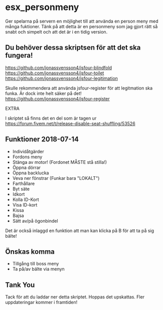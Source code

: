 # esx_personmeny
Ger spelarna på servern en möjlighet till att använda en person meny med många fuktioner. Tänk på att detta är en personmeny som jag gjort rätt så snabt och simpelt och att det är i en tidig version.

Du behöver dessa skriptsen för att det ska fungera!
- 
https://github.com/jonassvensson4/jsfour-blindfold
https://github.com/jonassvensson4/jsfour-toilet
https://github.com/jonassvensson4/jsfour-legitimation

Skulle rekommendera att använda jsfour-register för att legitmation ska funka. Är dock inte helt säker på det!
https://github.com/jonassvensson4/jsfour-register

EXTRA

I skriptet så finns det en del som är tagen ur https://forum.fivem.net/t/release-disable-seat-shuffling/53526

Funktioner 2018-07-14
- 

* Individåtgärder
* Fordons meny
* Stänga av motor! (Fordonet MÅSTE stå stilla!)
* Öppna dörrar
* Öppna backlucka
* Veva ner fönstrar (Funkar bara "LOKALT")
* Farthållare
* Byt säte
* Idkort
* Kolla ID-Kort
* Visa ID-kort
* Kissa
* Bajsa
* Sätt av/på ögonbindel

Det är också inlaggd en funktion att man kan klicka på B för att ta på sig bälte!

Önskas komma
-
- Tillgång till boss meny
- Ta på/av bälte via menyn

Tank You
-

Tack för att du laddar ner detta skriptet. Hoppas det upskattas. Fler uppdateringar kommer i framtiden!
